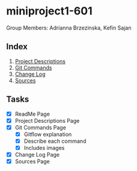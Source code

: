# miniproject1-601

Group Members: Adrianna Brzezinska, Kefin Sajan

## Index

1. [Project Descriptions](https://github.com/ab344/miniproject1-601/blob/main/ProjectDescriptions.md) 
2. [Git Commands](https://github.com/ab344/miniproject1-601/blob/main/GitCommands.md)
3. [Change Log](https://github.com/ab344/miniproject1-601/blob/main/changelog.md)
4. [Sources](https://github.com/ab344/miniproject1-601/blob/main/sources.md)

## Tasks
- [x] ReadMe Page
- [x] Project Descriptions Page
- [x] Git Commands Page
  - [x] Gitflow explanation
  - [x] Describe each command
  - [x] Includes images 
- [x] Change Log Page
- [x] Sources Page
